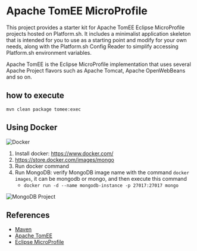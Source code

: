 # Apache TomEE MicroProfile


This project provides a starter kit for Apache TomEE Eclipse MicroProfile projects hosted on Platform.sh.  It includes a minimalist application skeleton that is intended for you to use as a starting point and modify for your own needs, along with the Platform.sh Config Reader to simplify accessing Platform.sh environment variables.

Apache TomEE is the Eclipse MicroProfile  implementation that uses several Apache Project flavors such as Apache Tomcat, Apache OpenWebBeans and so on.

## how to execute
```shell
mvn clean package tomee:exec
```
## Using Docker

![Docker](https://www.docker.com/sites/default/files/horizontal_large.png)

1. Install docker: https://www.docker.com/
1. https://store.docker.com/images/mongo
1. Run docker command
1. Run MongoDB: verify MongoDB image name with the command `docker images`, it can be mongodb or mongo, and then execute this command
    * `docker run -d --name mongodb-instance -p 27017:27017 mongo`

![MongoDB Project](http://www.jnosql.org/img/logos/mongodb.png)


## References

* [Maven](https://maven.apache.org/)
* [Apache TomEE](https://tomee.apache.org/)
* [Eclipse MicroProfile](https://microprofile.io/)